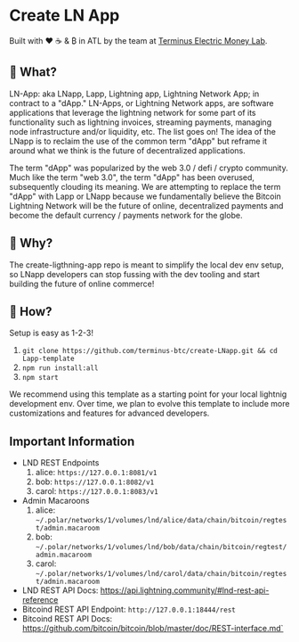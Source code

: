 # Create LN App
Built with ❤️ ☕️ & ₿ in ATL by the team at [Terminus Electric Money Lab](https://terminus.money/).

## 🧐 What?
LN-App: aka LNapp, Lapp, Lightning app, Lightning Network App; in contract to a "dApp."
LN-Apps, or Lightning Network apps, are software applications that leverage the lightning network
for some part of its functionality such as lightning invoices, streaming payments, managing node
infrastructure and/or liquidity, etc. The list goes on! The idea of the LNapp is to reclaim the use
of the common term "dApp" but reframe it around what we think is the future of decentralized applications.

The term "dApp" was popularized by the web 3.0 / defi / crypto community. Much like the term
"web 3.0", the term "dApp" has been overused, subsequently clouding its meaning. We are attempting to replace the
term "dApp" with Lapp or LNapp because we fundamentally believe the Bitcoin Lightning Network will
be the future of online, decentralized payments and become the default currency / payments network for the globe.

## 🧐 Why?
The create-ligthning-app repo is meant to simplify the local dev env setup, so LNapp developers can stop fussing with the dev tooling and start building the future of online commerce!

## 🧐 How?
Setup is easy as 1-2-3!

1. `git clone https://github.com/terminus-btc/create-LNapp.git && cd Lapp-template`
2. `npm run install:all`
3. `npm start`

We recommend using this template as a starting point for your local lightnig development env.
Over time, we plan to evolve this template to include more customizations and features for advanced
developers.

## Important Information
- LND REST Endpoints
  1. alice: `https://127.0.0.1:8081/v1`
  2. bob: `https://127.0.0.1:8082/v1`
  3. carol: `https://127.0.0.1:8083/v1`
- Admin Macaroons
  1. alice: `~/.polar/networks/1/volumes/lnd/alice/data/chain/bitcoin/regtest/admin.macaroom`
  2. bob: `~/.polar/networks/1/volumes/lnd/bob/data/chain/bitcoin/regtest/admin.macaroom`
  3. carol: `~/.polar/networks/1/volumes/lnd/carol/data/chain/bitcoin/regtest/admin.macaroom`
- LND REST API Docs: https://api.lightning.community/#lnd-rest-api-reference
- Bitcoind REST API Endpoint: `http://127.0.0.1:18444/rest`
- Bitcoind REST API Docs: https://github.com/bitcoin/bitcoin/blob/master/doc/REST-interface.md`
